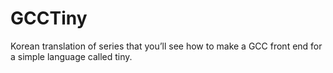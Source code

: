 # GCCTiny
Korean translation of series that you’ll see how to make a GCC front end for a simple language called tiny.

